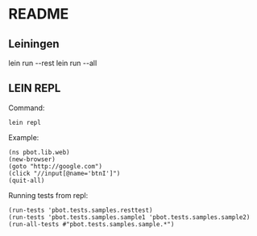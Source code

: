 # README

## Leiningen
lein run --rest
lein run --all

## LEIN REPL
Command:

    lein repl

Example:

    (ns pbot.lib.web) 
    (new-browser)
    (goto "http://google.com")
    (click "//input[@name='btnI']")
    (quit-all)

Running tests from repl:

    (run-tests 'pbot.tests.samples.resttest)
    (run-tests 'pbot.tests.samples.sample1 'pbot.tests.samples.sample2)
    (run-all-tests #"pbot.tests.samples.sample.*")